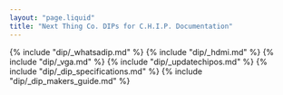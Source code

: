 ```yaml
---
layout: "page.liquid"
title: "Next Thing Co. DIPs for C.H.I.P. Documentation"
---
```


{% include "dip/_whatsadip.md" %}
{% include "dip/_hdmi.md" %}
{% include "dip/_vga.md" %}
{% include "dip/_updatechipos.md" %}
{% include "dip/_dip_specifications.md" %}
{% include "dip/_dip_makers_guide.md" %}
